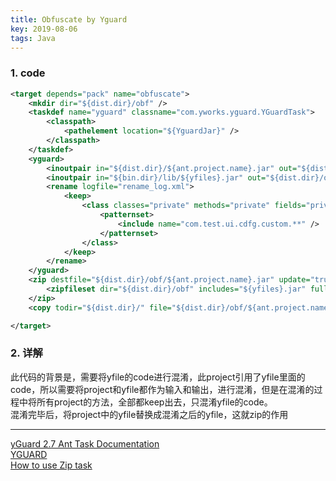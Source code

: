 ```yaml
---
title: Obfuscate by Yguard
key: 2019-08-06
tags: Java
---
```


### 1. code
```xml
<target depends="pack" name="obfuscate">
    <mkdir dir="${dist.dir}/obf" />
    <taskdef name="yguard" classname="com.yworks.yguard.YGuardTask">
        <classpath>
            <pathelement location="${YguardJar}" />
        </classpath>
    </taskdef>
    <yguard>
        <inoutpair in="${dist.dir}/${ant.project.name}.jar" out="${dist.dir}/obf/${ant.project.name}.jar" />
        <inoutpair in="${bin.dir}/lib/${yfiles}.jar" out="${dist.dir}/obf/${yfiles}.jar" />
        <rename logfile="rename_log.xml">
            <keep>
                <class classes="private" methods="private" fields="private">
                    <patternset>
                        <include name="com.test.ui.cdfg.custom.**" />
                    </patternset>
                </class>
            </keep>
        </rename>
    </yguard>
    <zip destfile="${dist.dir}/obf/${ant.project.name}.jar" update="true">
        <zipfileset dir="${dist.dir}/obf" includes="${yfiles}.jar" fullpath="lib/${yfiles}.jar" />
    </zip>
    <copy todir="${dist.dir}/" file="${dist.dir}/obf/${ant.project.name}.jar" />

</target>
```

### 2. 详解
此代码的背景是，需要将yfile的code进行混淆，此project引用了yfile里面的code，所以需要将project和yfile都作为输入和输出，进行混淆，但是在混淆的过程中将所有project的方法，全部都keep出去，只混淆yfile的code。   
混淆完毕后，将project中的yfile替换成混淆之后的yfile，这就zip的作用


----

[yGuard 2.7 Ant Task Documentation](https://www.yworks.com/resources/yguard/yguard_ant_howto.html)  
[YGUARD](http://www.blogjava.net/kennyr/articles/222706.html)  
[How to use Zip task](https://www.java-tips.org/other-api-tips-100035/105-ant/688-how-to-use-zip-task.html)  
